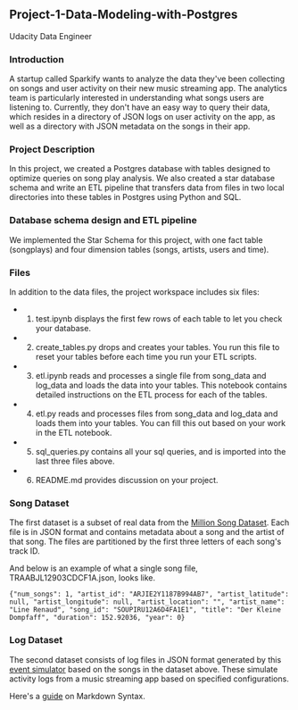 ## Project-1-Data-Modeling-with-Postgres
Udacity Data Engineer

### Introduction
A startup called Sparkify wants to analyze the data they've been collecting on songs and user activity on their new music streaming app. The analytics team is particularly interested in understanding what songs users are listening to. Currently, they don't have an easy way to query their data, which resides in a directory of JSON logs on user activity on the app, as well as a directory with JSON metadata on the songs in their app. 

### Project Description
In this project, we created a Postgres database with tables designed to optimize queries on song play analysis. We also created a star database schema and write an ETL pipeline that transfers data from files in two local directories into these tables in Postgres using Python and SQL.

### Database schema design and ETL pipeline
We implemented the Star Schema for this project, with one fact table (songplays) and four dimension tables (songs, artists, users and time).

### Files
In addition to the data files, the project workspace includes six files:

* 1. test.ipynb displays the first few rows of each table to let you check your database. 
* 2. create_tables.py drops and creates your tables. You run this file to reset your tables before each time you run your ETL scripts.
* 3. etl.ipynb reads and processes a single file from song_data and log_data and loads the data into your tables. This notebook contains detailed instructions on the ETL process for each of the tables.
* 4. etl.py reads and processes files from song_data and log_data and loads them into your tables. You can fill this out based on your work in the ETL notebook.
* 5. sql_queries.py contains all your sql queries, and is imported into the last three files above.
* 6. README.md provides discussion on your project.


### Song Dataset
The first dataset is a subset of real data from the [Million Song Dataset](http://millionsongdataset.com/). Each file is in JSON format and contains metadata about a song and the artist of that song. The files are partitioned by the first three letters of each song's track ID.  

And below is an example of what a single song file, TRAABJL12903CDCF1A.json, looks like.

    {"num_songs": 1, "artist_id": "ARJIE2Y1187B994AB7", "artist_latitude": null, "artist_longitude": null, "artist_location": "", "artist_name": "Line Renaud", "song_id": "SOUPIRU12A6D4FA1E1", "title": "Der Kleine Dompfaff", "duration": 152.92036, "year": 0}

### Log Dataset
The second dataset consists of log files in JSON format generated by this [event simulator](https://github.com/Interana/eventsim) based on the songs in the dataset above. These simulate activity logs from a music streaming app based on specified configurations.



Here's a [guide](https://www.markdownguide.org/basic-syntax/) on Markdown Syntax.
